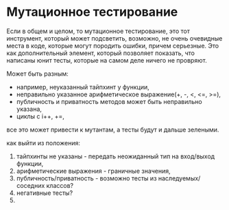# Мутационное тестирование

Если в общем и целом, то мутационное тестирование, это тот инструмент, который может подсветить, возможно, не очень очевидные места в коде, которые могут породить ошибки, причем серьезные. Это как дополнительный элемент, который позволяет показать, что написаны юнит тесты, которые на самом деле ничего не провряют.&#x20;



Может быть разным:

* например, неуказанный тайпхинт у функции,&#x20;
* неправильно указанное арифметическое выражение(+, -, <, <=, >=),
* публичность и приватность методов может быть неправильно указана,
* циклы с i++, +=,&#x20;

все это может привести к мутантам, а тесты будут и дальше зелеными.&#x20;



как выйти из положения:

1. тайпхинты не указаны - передать неожиданный тип на вход/выход функции,
2. арифметические выражения - граничные значения,
3. публичность/приватность - возможно тесты из наследуемых/соседних классов?
4. негативные тесты?
5.
